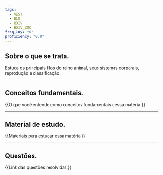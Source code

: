 ```yaml
---
tags:
  - VEST
  - BIO
  - BDIV
  - BDIV_ZOO
freq_10y: "0"
proficiency: "0.0"
---
```

## Sobre o que se trata.

Estuda os principais filos do reino animal, seus sistemas corporais, reprodução e classificação.

--- 
## Conceitos fundamentais.

{{O que você entende como conceitos fundamentais dessa matéria.}}

---
## Material de estudo.

{{Materiais para estudar essa matéria.}}

--- 
## Questões.

{{Link das questões resolvidas.}}
